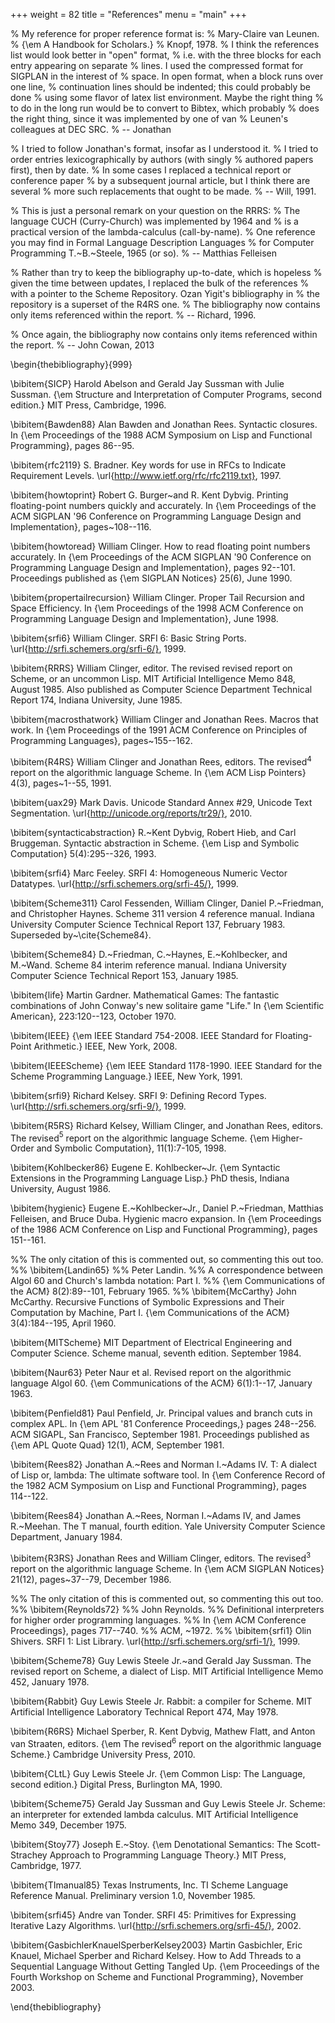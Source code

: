 +++
weight = 82
title = "References"
menu = "main"
+++

% My reference for proper reference format is:
%    Mary-Claire van Leunen.
%    {\em A Handbook for Scholars.}
%    Knopf, 1978.
% I think the references list would look better in "open" format,
% i.e. with the three blocks for each entry appearing on separate
% lines.  I used the compressed format for SIGPLAN in the interest of
% space.  In open format, when a block runs over one line,
% continuation lines should be indented; this could probably be done
% using some flavor of latex list environment.  Maybe the right thing
% to do in the long run would be to convert to Bibtex, which probably
% does the right thing, since it was implemented by one of van
% Leunen's colleagues at DEC SRC.
%  -- Jonathan

% I tried to follow Jonathan's format, insofar as I understood it.
% I tried to order entries lexicographically by authors (with singly
% authored papers first), then by date.
% In some cases I replaced a technical report or conference paper
% by a subsequent journal article, but I think there are several
% more such replacements that ought to be made.
%  -- Will, 1991.

% This is just a personal remark on your question on the RRRS:
% The language CUCH (Curry-Church) was implemented by 1964 and 
% is a practical version of the lambda-calculus (call-by-name).
% One reference you may find in Formal Language Description Languages
% for Computer Programming T.~B.~Steele, 1965 (or so).
%  -- Matthias Felleisen

% Rather than try to keep the bibliography up-to-date, which is hopeless
% given the time between updates, I replaced the bulk of the references
% with a pointer to the Scheme Repository.  Ozan Yigit's bibliography in
% the repository is a superset of the R4RS one.
% The bibliography now contains only items referenced within the report.
%  -- Richard, 1996.

% Once again, the bibliography now contains only items referenced within the report.
%  -- John Cowan, 2013

\begin{thebibliography}{999}

\bibitem{SICP}
Harold Abelson and Gerald Jay Sussman with Julie Sussman.
{\em Structure and Interpretation of Computer Programs, second edition.}
MIT Press, Cambridge, 1996.

\bibitem{Bawden88}
Alan Bawden and Jonathan Rees.
Syntactic closures.
In {\em Proceedings of the 1988 ACM Symposium on Lisp and
  Functional Programming}, pages 86--95.

\bibitem{rfc2119}
S. Bradner.
Key words for use in RFCs to Indicate Requirement Levels.
\url{http://www.ietf.org/rfc/rfc2119.txt}, 1997.

\bibitem{howtoprint}
Robert G. Burger~and R. Kent Dybvig.
Printing floating-point numbers quickly and accurately.
In {\em Proceedings of the ACM SIGPLAN '96 Conference
  on Programming Language Design and Implementation}, pages~108--116.

\bibitem{howtoread}
William Clinger.
How to read floating point numbers accurately.
In {\em Proceedings of the ACM SIGPLAN '90 Conference
  on Programming Language Design and Implementation}, pages 92--101.
Proceedings published as {\em SIGPLAN Notices} 25(6), June 1990.

\bibitem{propertailrecursion}
William Clinger.
Proper Tail Recursion and Space Efficiency.
In {\em Proceedings of the 1998 ACM Conference on Programming
 Language Design and Implementation}, June 1998.

\bibitem{srfi6}
William Clinger.
SRFI 6: Basic String Ports.
\url{http://srfi.schemers.org/srfi-6/}, 1999.

\bibitem{RRRS}
William Clinger, editor.
The revised revised report on Scheme, or an uncommon Lisp.
MIT Artificial Intelligence Memo 848, August 1985.
Also published as Computer Science Department Technical Report 174,
  Indiana University, June 1985.

\bibitem{macrosthatwork}
William Clinger and Jonathan Rees.
Macros that work.
In {\em Proceedings of the 1991 ACM Conference on Principles of
  Programming Languages}, pages~155--162.

\bibitem{R4RS}
William Clinger and Jonathan Rees, editors.
The revised$^4$ report on the algorithmic language Scheme.
In {\em ACM Lisp Pointers} 4(3), pages~1--55, 1991.

\bibitem{uax29}
Mark Davis.
Unicode Standard Annex #29, Unicode Text Segmentation.
\url{http://unicode.org/reports/tr29/}, 2010.

\bibitem{syntacticabstraction}
R.~Kent Dybvig, Robert Hieb, and Carl Bruggeman.
Syntactic abstraction in Scheme.
{\em Lisp and Symbolic Computation} 5(4):295--326, 1993.

\bibitem{srfi4}
Marc Feeley.
SRFI 4: Homogeneous Numeric Vector Datatypes.
\url{http://srfi.schemers.org/srfi-45/}, 1999.

\bibitem{Scheme311}
Carol Fessenden, William Clinger, Daniel P.~Friedman, and Christopher Haynes.
Scheme 311 version 4 reference manual.
Indiana University Computer Science Technical Report 137, February 1983.
Superseded by~\cite{Scheme84}.

\bibitem{Scheme84}
D.~Friedman, C.~Haynes, E.~Kohlbecker, and M.~Wand.
Scheme 84 interim reference manual.
Indiana University Computer Science Technical Report 153, January 1985.

\bibitem{life}
Martin Gardner.
Mathematical Games: The fantastic combinations of John Conway's new solitaire game "Life."
In {\em Scientific American}, 223:120--123, October 1970.

\bibitem{IEEE}
{\em IEEE Standard 754-2008.  IEEE Standard for Floating-Point
Arithmetic.}  IEEE, New York, 2008.

\bibitem{IEEEScheme}
{\em IEEE Standard 1178-1990.  IEEE Standard for the Scheme
  Programming Language.}  IEEE, New York, 1991.

\bibitem{srfi9}
Richard Kelsey.
SRFI 9: Defining Record Types.
\url{http://srfi.schemers.org/srfi-9/}, 1999.

\bibitem{R5RS}
Richard Kelsey, William Clinger, and Jonathan Rees, editors.
The revised$^5$ report on the algorithmic language Scheme.
{\em Higher-Order and Symbolic Computation}, 11(1):7-105, 1998.

\bibitem{Kohlbecker86}
Eugene E. Kohlbecker~Jr.
{\em Syntactic Extensions in the Programming Language Lisp.}
PhD thesis, Indiana University, August 1986.

\bibitem{hygienic}
Eugene E.~Kohlbecker~Jr., Daniel P.~Friedman, Matthias Felleisen, and Bruce Duba.
Hygienic macro expansion.
In {\em Proceedings of the 1986 ACM Conference on Lisp
  and Functional Programming}, pages 151--161.

%% The only citation of this is commented out, so commenting this out too.
%% \bibitem{Landin65}
%% Peter Landin.
%% A correspondence between Algol 60 and Church's lambda notation: Part I.
%% {\em Communications of the ACM} 8(2):89--101, February 1965.
%% 
\bibitem{McCarthy}
John McCarthy.
Recursive Functions of Symbolic Expressions and Their Computation by Machine, Part I.
{\em Communications of the ACM} 3(4):184--195, April 1960.

\bibitem{MITScheme}
MIT Department of Electrical Engineering and Computer Science.
Scheme manual, seventh edition.
September 1984.

\bibitem{Naur63}
Peter Naur et al.
Revised report on the algorithmic language Algol 60.
{\em Communications of the ACM} 6(1):1--17, January 1963.

\bibitem{Penfield81}
Paul Penfield, Jr.
Principal values and branch cuts in complex APL.
In {\em APL '81 Conference Proceedings,} pages 248--256.
ACM SIGAPL, San Francisco, September 1981.
Proceedings published as {\em APL Quote Quad} 12(1), ACM, September 1981.

\bibitem{Rees82}
Jonathan A.~Rees and Norman I.~Adams IV.
T: A dialect of Lisp or, lambda: The ultimate software tool.
In {\em Conference Record of the 1982 ACM Symposium on Lisp and
  Functional Programming}, pages 114--122.

\bibitem{Rees84}
Jonathan A.~Rees, Norman I.~Adams IV, and James R.~Meehan.
The T manual, fourth edition.
Yale University Computer Science Department, January 1984.

\bibitem{R3RS}
Jonathan Rees and William Clinger, editors.
The revised$^3$ report on the algorithmic language Scheme.
In {\em ACM SIGPLAN Notices} 21(12), pages~37--79, December 1986.

%% The only citation of this is commented out, so commenting this out too.
%% \bibitem{Reynolds72}
%% John Reynolds.
%% Definitional interpreters for higher order programming languages.
%% In {\em ACM Conference Proceedings}, pages 717--740.
%% ACM, ~1972.
%% 
\bibitem{srfi1}
Olin Shivers.
SRFI 1: List Library.
\url{http://srfi.schemers.org/srfi-1/}, 1999.

\bibitem{Scheme78}
Guy Lewis Steele Jr.~and Gerald Jay Sussman.
The revised report on Scheme, a dialect of Lisp.
MIT Artificial Intelligence Memo 452, January 1978.

\bibitem{Rabbit}
Guy Lewis Steele Jr.
Rabbit: a compiler for Scheme.
MIT Artificial Intelligence Laboratory Technical Report 474, May 1978.

\bibitem{R6RS}
Michael Sperber, R. Kent Dybvig, Mathew Flatt, and Anton van Straaten, editors.
{\em The revised$^6$ report on the algorithmic language Scheme.}
Cambridge University Press, 2010.

\bibitem{CLtL}
Guy Lewis Steele Jr.
{\em Common Lisp: The Language, second edition.}
Digital Press, Burlington MA, 1990.

\bibitem{Scheme75}
Gerald Jay Sussman and Guy Lewis Steele Jr.
Scheme: an interpreter for extended lambda calculus.
MIT Artificial Intelligence Memo 349, December 1975.

\bibitem{Stoy77}
Joseph E.~Stoy.
{\em Denotational Semantics: The Scott-Strachey Approach to
  Programming Language Theory.}
MIT Press, Cambridge, 1977.

\bibitem{TImanual85}
Texas Instruments, Inc.
TI Scheme Language Reference Manual.
Preliminary version 1.0, November 1985. 

\bibitem{srfi45}
Andre van Tonder.
SRFI 45: Primitives for Expressing Iterative Lazy Algorithms.
\url{http://srfi.schemers.org/srfi-45/}, 2002.

\bibitem{GasbichlerKnauelSperberKelsey2003}
Martin Gasbichler, Eric Knauel, Michael Sperber and Richard Kelsey.
How to Add Threads to a Sequential Language Without Getting Tangled Up.
{\em Proceedings of the Fourth Workshop on Scheme and Functional Programming}, November 2003.

\end{thebibliography}
